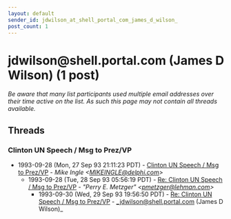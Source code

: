 ```yaml
---
layout: default
sender_id: jdwilson_at_shell_portal_com_james_d_wilson_
post_count: 1
---
```


# jdwilson<span>@</span>shell.portal.com (James D Wilson) (1 post)

_Be aware that many list participants used multiple email addresses over their time active on the list. As such this page may not contain all threads available._

## Threads

### Clinton UN Speech / Msg to Prez/VP
+ 1993-09-28 (Mon, 27 Sep 93 21:11:23 PDT) - [Clinton UN Speech / Msg to Prez/VP](/archive/1993/09/945897ed1f1c93f4ff225d3733480372993acedbe99014953385d074c1777540) - _Mike Ingle \<MIKEINGLE@delphi.com\>_
  + 1993-09-28 (Tue, 28 Sep 93 05:56:19 PDT) - [Re: Clinton UN Speech / Msg to Prez/VP](/archive/1993/09/bb55f4f66ded7ac5f9f85a13d5f736b794f8300f63c85e1c19f833a8a3557f5e) - _"Perry E. Metzger" \<pmetzger@lehman.com\>_
    + 1993-09-30 (Wed, 29 Sep 93 19:56:50 PDT) - [Re: Clinton UN Speech / Msg to Prez/VP](/archive/1993/09/958da064df111f3e5cef164691d8bf8cf1cb287cba29c74197c4aaf1a73156f3) - _jdwilson@shell.portal.com (James D Wilson)_

